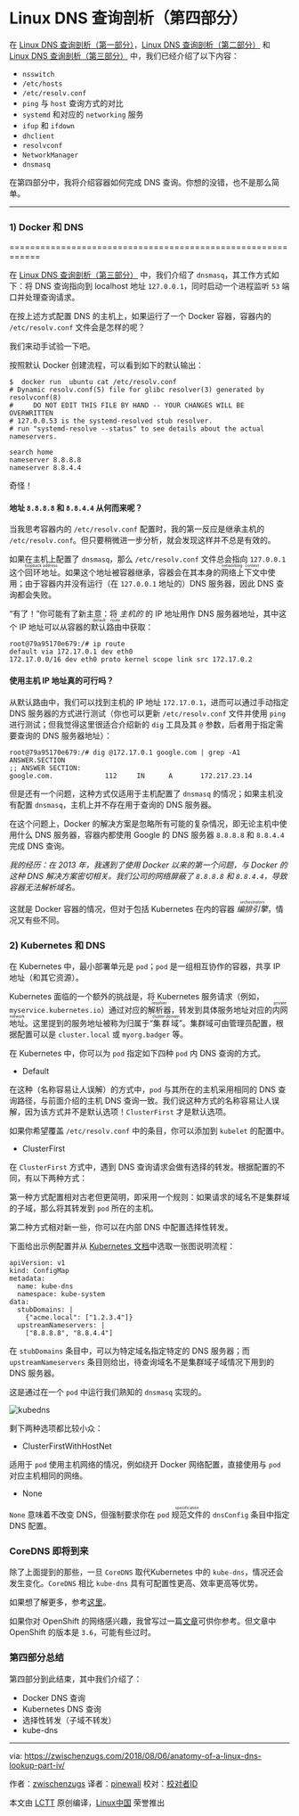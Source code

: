 Linux DNS 查询剖析（第四部分）
============================================

在 [Linux DNS 查询剖析（第一部分）][1]，[Linux DNS 查询剖析（第二部分）][2] 和 [Linux DNS 查询剖析（第三部分）][3] 中，我们已经介绍了以下内容：

* `nsswitch`
* `/etc/hosts`
* `/etc/resolv.conf`
* `ping` 与 `host` 查询方式的对比
* `systemd` 和对应的 `networking` 服务
* `ifup` 和 `ifdown`
* `dhclient`
* `resolvconf`
* `NetworkManager`
* `dnsmasq`

在第四部分中，我将介绍容器如何完成 DNS 查询。你想的没错，也不是那么简单。

* * *

### 1) Docker 和 DNS

============================================================

在 [Linux DNS 查询剖析（第三部分）][3] 中，我们介绍了 `dnsmasq`，其工作方式如下：将 DNS 查询指向到 localhost 地址 `127.0.0.1`，同时启动一个进程监听 `53` 端口并处理查询请求。

在按上述方式配置 DNS 的主机上，如果运行了一个 Docker 容器，容器内的 `/etc/resolv.conf` 文件会是怎样的呢？

我们来动手试验一下吧。

按照默认 Docker 创建流程，可以看到如下的默认输出：

```
$  docker run  ubuntu cat /etc/resolv.conf
# Dynamic resolv.conf(5) file for glibc resolver(3) generated by resolvconf(8)
#     DO NOT EDIT THIS FILE BY HAND -- YOUR CHANGES WILL BE OVERWRITTEN
# 127.0.0.53 is the systemd-resolved stub resolver.
# run "systemd-resolve --status" to see details about the actual nameservers.

search home
nameserver 8.8.8.8
nameserver 8.8.4.4
```

奇怪！

#### 地址 `8.8.8.8` 和 `8.8.4.4` 从何而来呢？

当我思考容器内的 `/etc/resolv.conf` 配置时，我的第一反应是继承主机的 `/etc/resolv.conf`。但只要稍微进一步分析，就会发现这样并不总是有效的。

如果在主机上配置了 `dnsmasq`，那么 `/etc/resolv.conf` 文件总会指向 `127.0.0.1` 这个<ruby>回环地址<rt>loopback address</rt></ruby>。如果这个地址被容器继承，容器会在其本身的<ruby>网络上下文<rt>networking context</rt></ruby>中使用；由于容器内并没有运行（在 `127.0.0.1` 地址的）DNS 服务器，因此 DNS 查询都会失败。

“有了！”你可能有了新主意：将 _主机的_ 的 IP 地址用作 DNS 服务器地址，其中这个 IP 地址可以从容器的<ruby>默认路由<rt>default route</rt></ruby>中获取：

```
root@79a95170e679:/# ip route
default via 172.17.0.1 dev eth0
172.17.0.0/16 dev eth0 proto kernel scope link src 172.17.0.2
```

#### 使用主机 IP 地址真的可行吗？

从默认路由中，我们可以找到主机的 IP 地址 `172.17.0.1`，进而可以通过手动指定 DNS 服务器的方式进行测试（你也可以更新 `/etc/resolv.conf` 文件并使用 `ping` 进行测试；但我觉得这里很适合介绍新的 `dig` 工具及其 `@` 参数，后者用于指定需要查询的 DNS 服务器地址）：

```
root@79a95170e679:/# dig @172.17.0.1 google.com | grep -A1 ANSWER.SECTION
;; ANSWER SECTION:
google.com.             112     IN      A       172.217.23.14
```

但是还有一个问题，这种方式仅适用于主机配置了 `dnsmasq` 的情况；如果主机没有配置 `dnsmasq`，主机上并不存在用于查询的 DNS 服务器。

在这个问题上，Docker 的解决方案是忽略所有可能的复杂情况，即无论主机中使用什么 DNS 服务器，容器内都使用 Google 的 DNS 服务器 `8.8.8.8` 和 `8.8.4.4` 完成 DNS 查询。

 _我的经历：在 2013 年，我遇到了使用 Docker 以来的第一个问题，与 Docker 的这种 DNS 解决方案密切相关。我们公司的网络屏蔽了 `8.8.8.8` 和 `8.8.4.4`，导致容器无法解析域名。_

这就是 Docker 容器的情况，但对于包括 Kubernetes 在内的容器 _<ruby>编排引擎<rt>orchestrators</rt></ruby>_，情况又有些不同。

### 2) Kubernetes 和 DNS

在 Kubernetes 中，最小部署单元是 `pod`；`pod` 是一组相互协作的容器，共享 IP 地址（和其它资源）。

Kubernetes 面临的一个额外的挑战是，将 Kubernetes 服务请求（例如，`myservice.kubernetes.io`）通过对应的<ruby>解析器<rt>resolver</rt></ruby>，转发到具体服务地址对应的<ruby>内网地址<rt>private network</rt></ruby>。这里提到的服务地址被称为归属于“<ruby>集群域<rt>cluster domain</rt></ruby>”。集群域可由管理员配置，根据配置可以是 `cluster.local` 或 `myorg.badger` 等。

在 Kubernetes 中，你可以为 `pod` 指定如下四种 `pod` 内 DNS 查询的方式。

* Default

在这种（名称容易让人误解）的方式中，`pod` 与其所在的主机采用相同的 DNS 查询路径，与前面介绍的主机 DNS 查询一致。我们说这种方式的名称容易让人误解，因为该方式并不是默认选项！`ClusterFirst` 才是默认选项。

如果你希望覆盖 `/etc/resolv.conf` 中的条目，你可以添加到 `kubelet` 的配置中。

* ClusterFirst

在 `ClusterFirst`  方式中，遇到 DNS 查询请求会做有选择的转发。根据配置的不同，有以下两种方式：

第一种方式配置相对古老但更简明，即采用一个规则：如果请求的域名不是集群域的子域，那么将其转发到 `pod` 所在的主机。

第二种方式相对新一些，你可以在内部 DNS 中配置选择性转发。

下面给出示例配置并从 [Kubernetes 文档][4]中选取一张图说明流程：

```
apiVersion: v1
kind: ConfigMap
metadata:
  name: kube-dns
  namespace: kube-system
data:
  stubDomains: |
    {"acme.local": ["1.2.3.4"]}
  upstreamNameservers: |
    ["8.8.8.8", "8.8.4.4"]
```

在 `stubDomains` 条目中，可以为特定域名指定特定的 DNS 服务器；而 `upstreamNameservers` 条目则给出，待查询域名不是集群域子域情况下用到的 DNS 服务器。

这是通过在一个 `pod` 中运行我们熟知的 `dnsmasq` 实现的。

![kubedns](https://zwischenzugs.files.wordpress.com/2018/08/kubedns.png?w=525)

剩下两种选项都比较小众：

* ClusterFirstWithHostNet

适用于 `pod` 使用主机网络的情况，例如绕开 Docker 网络配置，直接使用与 `pod` 对应主机相同的网络。

* None

`None` 意味着不改变 DNS，但强制要求你在 `pod` <ruby>规范文件<rt>specification</rt></ruby>的 `dnsConfig` 条目中指定 DNS 配置。

### CoreDNS 即将到来

除了上面提到的那些，一旦 `CoreDNS` 取代Kubernetes 中的 `kube-dns`，情况还会发生变化。`CoreDNS` 相比 `kube-dns` 具有可配置性更高、效率更高等优势。

如果想了解更多，参考[这里][5]。

如果你对 OpenShift 的网络感兴趣，我曾写过一篇[文章][6]可供你参考。但文章中 OpenShift 的版本是 `3.6`，可能有些过时。

### 第四部分总结

第四部分到此结束，其中我们介绍了：

* Docker DNS 查询
* Kubernetes DNS 查询
* 选择性转发（子域不转发）
* kube-dns

--------------------------------------------------------------------------------

via: https://zwischenzugs.com/2018/08/06/anatomy-of-a-linux-dns-lookup-part-iv/

作者：[zwischenzugs][a]
译者：[pinewall](https://github.com/pinewall)
校对：[校对者ID](https://github.com/校对者ID)

本文由 [LCTT](https://github.com/LCTT/TranslateProject) 原创编译，[Linux中国](https://linux.cn/) 荣誉推出

[a]:https://zwischenzugs.com/
[1]:https://zwischenzugs.com/2018/06/08/anatomy-of-a-linux-dns-lookup-part-i/
[2]:https://zwischenzugs.com/2018/06/18/anatomy-of-a-linux-dns-lookup-part-ii/
[3]:https://zwischenzugs.com/2018/07/06/anatomy-of-a-linux-dns-lookup-part-iii/
[4]:https://kubernetes.io/docs/tasks/administer-cluster/dns-custom-nameservers/#impacts-on-pods
[5]:https://coredns.io/
[6]:https://zwischenzugs.com/2017/10/21/openshift-3-6-dns-in-pictures/
